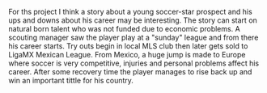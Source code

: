 For ths project I think a story about a young soccer-star prospect and his ups and downs about his career may be interesting. The story can start on natural born talent who was not funded due to economic problems. A scouting manager saw the player play at a "sunday" league and from there his career starts. Try outs begin in local MLS club then later gets sold to LigaMX Mexican League. From Mexico, a huge jump is made to Europe where soccer is very competitive, injuries and personal problems affect his career. After some recovery time the player manages to rise back up and win an important tittle for his country. 
